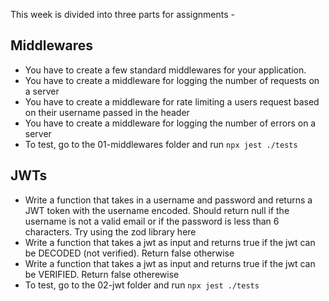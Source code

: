 This week is divided into three parts for assignments -

## Middlewares

- You have to create a few standard middlewares for your application.
- You have to create a middleware for logging the number of requests on a server
- You have to create a middleware for rate limiting a users request based on their username passed in the header
- You have to create a middleware for logging the number of errors on a server
- To test, go to the 01-middlewares folder and run `npx jest ./tests`

## JWTs

- Write a function that takes in a username and password and returns a JWT token with the username encoded. Should return null if the username is not a valid email or if the password is less than 6 characters. Try using the zod library here
- Write a function that takes a jwt as input and returns true if the jwt can be DECODED (not verified). Return false otherwise
- Write a function that takes a jwt as input and returns true if the jwt can be VERIFIED. Return false otherewise
- To test, go to the 02-jwt folder and run `npx jest ./tests`
